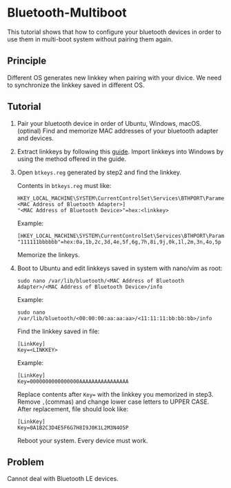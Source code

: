 # Bluetooth-Multiboot

This tutorial shows that how to configure your bluetooth devices in order to use them in multi-boot system without pairing them again.

## Principle
Different OS generates new linkkey when pairing with your divice. We need to synchronize the linkkey saved in different OS.

## Tutorial
1. Pair your bluetooth device in order of Ubuntu, Windows, macOS.
(optinal) Find and memorize MAC addresses of your bluetooth adapter and devices. 
2. Extract linkkeys by following this [guide](https://github.com/ichicho/BT-LinkkeySync).
   Import linkkeys into Windows by using the method offered in the guide.
3. Open `btkeys.reg` generated by step2 and find the linkkey.
   
   Contents in `btkeys.reg` must like:
   ```
   HKEY_LOCAL_MACHINE\SYSTEM\CurrentControlSet\Services\BTHPORT\Parameters\Keys\<MAC Address of Bluetooth Adapter>]
   "<MAC Address of Bluetooth Device>"=hex:<linkkey>
   ```
   Example:
   ```
   [HKEY_LOCAL_MACHINE\SYSTEM\CurrentControlSet\Services\BTHPORT\Parameters\Keys\000000aaaaaa]
   "111111bbbbbb"=hex:0a,1b,2c,3d,4e,5f,6g,7h,8i,9j,0k,1l,2m,3n,4o,5p
   ```
   Memorize the linkeys.
4. Boot to Ubuntu and edit linkkeys saved in system with nano/vim as root:
   ```
   sudo nano /var/lib/bluetooth/<MAC Address of Bluetooth Adapter>/<MAC Address of Bluetooth Device>/info
   ```
   Example:
   ```
   sudo nano /var/lib/bluetooth/<00:00:00:aa:aa:aa>/<11:11:11:bb:bb:bb>/info
   ```
   Find the linkkey saved in file:
   ```
   [LinkKey]
   Key=<LINKKEY>
   ```
   Example:
   ```
   [LinkKey]
   Key=0000000000000000AAAAAAAAAAAAAAAA
   ```
   Replace contents after `Key=` with the linkkey you memorized in step3. Remove `,`(commas) and change lower case letters to UPPER CASE.
   After replacement, file should look like:
   ```
   [LinkKey]
   Key=0A1B2C3D4E5F6G7H8I9J0K1L2M3N4O5P
   ```
   Reboot your system. Every device must work.

## Problem
   Cannot deal with Bluetooth LE devices.
